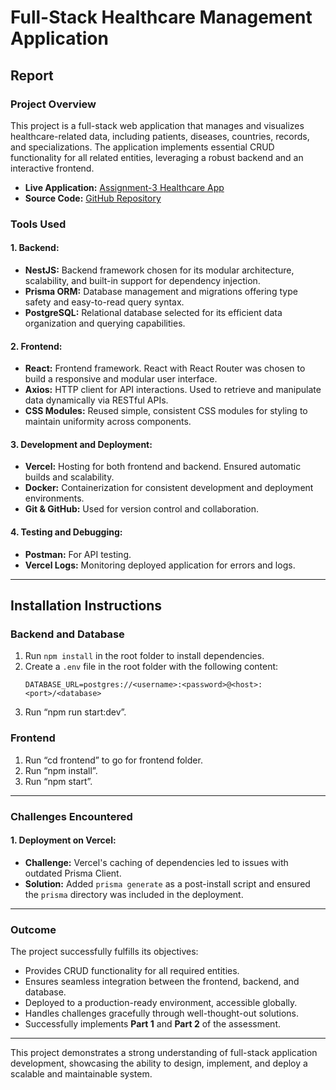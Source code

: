 # Full-Stack Healthcare Management Application

## **Report**

### **Project Overview**
This project is a full-stack web application that manages and visualizes healthcare-related data, including patients, diseases, countries, records, and specializations. The application implements essential CRUD functionality for all related entities, leveraging a robust backend and an interactive frontend.

- **Live Application:** [Assignment-3 Healthcare App](https://assignment-3-4rs4-a7oepycg5-bekarys-projects-3464c0d6.vercel.app)
- **Source Code:** [GitHub Repository](https://github.com/Beka01247/assignment-3)

### **Tools Used**

#### 1. Backend:
- **NestJS:** Backend framework chosen for its modular architecture, scalability, and built-in support for dependency injection.
- **Prisma ORM:** Database management and migrations offering type safety and easy-to-read query syntax.
- **PostgreSQL:** Relational database selected for its efficient data organization and querying capabilities.

#### 2. Frontend:
- **React:** Frontend framework. React with React Router was chosen to build a responsive and modular user interface.
- **Axios:** HTTP client for API interactions. Used to retrieve and manipulate data dynamically via RESTful APIs.
- **CSS Modules:** Reused simple, consistent CSS modules for styling to maintain uniformity across components.

#### 3. Development and Deployment:
- **Vercel:** Hosting for both frontend and backend. Ensured automatic builds and scalability.
- **Docker:** Containerization for consistent development and deployment environments.
- **Git & GitHub:** Used for version control and collaboration.

#### 4. Testing and Debugging:
- **Postman:** For API testing.
- **Vercel Logs:** Monitoring deployed application for errors and logs.

---

## **Installation Instructions**

### Backend and Database
1. Run `npm install` in the root folder to install dependencies.
2. Create a `.env` file in the root folder with the following content:
   ```env
   DATABASE_URL=postgres://<username>:<password>@<host>:<port>/<database>
3. Run “npm run start:dev”.

### Frontend
1.	Run “cd frontend” to go for frontend folder.
2.	Run “npm install”.
3.	Run “npm start”.

---

### **Challenges Encountered**

#### 1. Deployment on Vercel:
- **Challenge:** Vercel's caching of dependencies led to issues with outdated Prisma Client.
- **Solution:** Added `prisma generate` as a post-install script and ensured the `prisma` directory was included in the deployment.

---

### **Outcome**
The project successfully fulfills its objectives:
- Provides CRUD functionality for all required entities.
- Ensures seamless integration between the frontend, backend, and database.
- Deployed to a production-ready environment, accessible globally.
- Handles challenges gracefully through well-thought-out solutions.
- Successfully implements **Part 1** and **Part 2** of the assessment.

---

This project demonstrates a strong understanding of full-stack application development, showcasing the ability to design, implement, and deploy a scalable and maintainable system.
